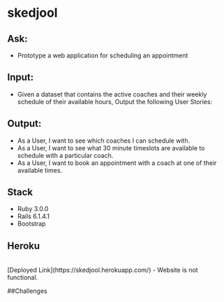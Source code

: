 # skedjool

## Ask:
- Prototype a web application for scheduling an appointment

## Input:
- Given a dataset that contains the active coaches and their weekly schedule of their available hours, Output the following User Stories:

## Output:
- As a User, I want to see which coaches I can schedule with.
- As a User, I want to see what 30 minute timeslots are available to schedule with a particular coach.
- As a User, I want to book an appointment with a coach at one of their available times.

## Stack
- Ruby 3.0.0
- Rails 6.1.4.1
- Bootstrap 

## Heroku
<br />
[Deployed Link](https://skedjool.herokuapp.com/)
- Website is not functional.

##Challenges
